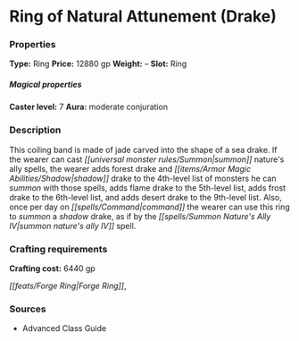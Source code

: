 ﻿---
Title: "Ring of Natural Attunement (Drake)"
Type: "Ring"
Price: "12880 gp"
Weight: "–"
Slot: "Ring"
Caster level: "7"
Aura: "moderate conjuration"
Description: |
  "This coiling band is made of jade carved into the shape of a sea drake. If the wearer can cast _summon nature's ally_ spells, the wearer adds forest drake and shadow drake to the 4th-level list of monsters he can summon with those spells, adds flame drake to the 5th-level list, adds frost drake to the 6th-level list, and adds desert drake to the 9th-level list. Also, once per day on command the wearer can use this ring to summon a shadow drake, as if by the _summon nature's ally IV_ spell."
Crafting cost: "6440 gp"
Sources: "['Advanced Class Guide']"
---

# Ring of Natural Attunement (Drake)

### Properties

**Type:** Ring **Price:** 12880 gp **Weight:** – **Slot:** Ring

##### Magical properties

**Caster level:** 7 **Aura:** moderate conjuration

### Description

This coiling band is made of jade carved into the shape of a sea drake. If the wearer can cast _[[universal monster rules/Summon|summon]]_ nature's ally spells, the wearer adds forest drake and _[[items/Armor Magic Abilities/Shadow|shadow]]_ drake to the 4th-level list of monsters he can _summon_ with those spells, adds flame drake to the 5th-level list, adds frost drake to the 6th-level list, and adds desert drake to the 9th-level list. Also, once per day on _[[spells/Command|command]]_ the wearer can use this ring to _summon_ a _shadow_ drake, as if by the _[[spells/Summon Nature's Ally IV|summon nature's ally IV]]_ spell.

### Crafting requirements

**Crafting cost:** 6440 gp

_[[feats/Forge Ring|Forge Ring]]_,

### Sources

* Advanced Class Guide